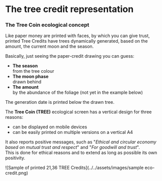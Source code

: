 # The tree credit representation


### The Tree Coin ecological concept

Like paper money are printed with faces, by which you can give trust, printed Tree Credits have trees dynamically generated, based on the amount, the current moon and the season.

Basically, just seeing the paper-credit drawing you can guess:

-	**The season**<br>from the tree colour
-	**The moon phase**<br>drawn behind
-	**The amount**<br>by the abundance of the foliage (not yet in the example below)

The generation date is printed below the drawn tree.

The **Tree Coin (TREE)** ecological screen has a vertical design for three reasons:

* can be displayed on mobile devices
*	can be easily printed on multiple versions on a vertical A4

It also reports positive messages, such as "*Ethical and circular economy based on mutual trust and respect*" and "*For goodwill and trust*".<br>
This is done for ethical reasons and to extend as long as possible its own positivity.

![​​Sample of printed 21,36 TREE Credits](../../assets/images/sample eco-credit.png)
